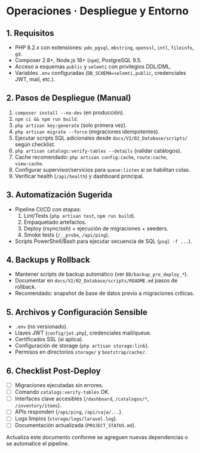 # Operaciones · Despliegue y Entorno

## 1. Requisitos

- PHP 8.2.x con extensiones: `pdo_pgsql`, `mbstring`, `openssl`, `intl`, `fileinfo`, `gd`.
- Composer 2.8+, Node.js 18+ (`npm`), PostgreSQL 9.5.
- Acceso a esquemas `public` y `selemti` con privilegios DDL/DML.
- Variables `.env` configuradas (`DB_SCHEMA=selemti,public`, credenciales JWT, mail, etc.).

## 2. Pasos de Despliegue (Manual)

1. `composer install --no-dev` (en producción).  
2. `npm ci && npm run build`.  
3. `php artisan key:generate` (solo primera vez).  
4. `php artisan migrate --force` (migraciones idempotentes).  
5. Ejecutar scripts SQL adicionales desde `docs/V2/02_Database/scripts/` según checklist.  
6. `php artisan catalogs:verify-tables --details` (validar catálogos).  
7. Cache recomendado: `php artisan config:cache`, `route:cache`, `view:cache`.  
8. Configurar supervisor/servicios para `queue:listen` si se habilitan colas.  
9. Verificar health (`/api/health`) y dashboard principal.

## 3. Automatización Sugerida

- Pipeline CI/CD con etapas:
  1. Lint/Tests (`php artisan test`, `npm run build`).  
  2. Empaquetado artefactos.  
  3. Deploy (rsync/ssh) + ejecución de migraciones + seeders.  
  4. Smoke tests (`/__probe`, `/api/ping`).  
- Scripts PowerShell/Bash para ejecutar secuencia de SQL (`psql -f ...`).

## 4. Backups y Rollback

- Mantener scripts de backup automático (ver `BD/backup_pre_deploy_*`).  
- Documentar en `docs/V2/02_Database/scripts/README.md` pasos de rollback.  
- Recomendado: snapshot de base de datos previo a migraciones críticas.

## 5. Archivos y Configuración Sensible

- `.env` (no versionado).  
- Llaves JWT (`config/jwt.php`), credenciales mail/queue.  
- Certificados SSL (si aplica).  
- Configuración de storage (`php artisan storage:link`).  
- Permisos en directorios `storage/` y `bootstrap/cache/`.

## 6. Checklist Post-Deploy

- [ ] Migraciones ejecutadas sin errores.  
- [ ] Comando `catalogs:verify-tables` OK.  
- [ ] Interfaces clave accesibles (`/dashboard`, `/catalogos/*`, `/inventory/items`).  
- [ ] APIs responden (`/api/ping`, `/api/caja/...`).  
- [ ] Logs limpios (`storage/logs/laravel.log`).  
- [ ] Documentación actualizada (`PROJECT_STATUS.md`).  

Actualiza este documento conforme se agreguen nuevas dependencias o se automatice el pipeline.
